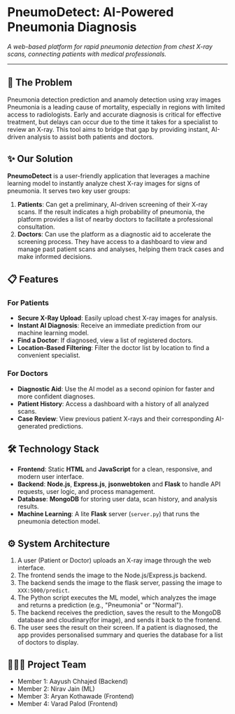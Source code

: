 # PneumoDetect: AI-Powered Pneumonia Diagnosis

*A web-based platform for rapid pneumonia detection from chest X-ray scans, connecting patients with medical professionals.*

---

## 🚀 The Problem
Pneumonia detection prediction and anamoly detection using xray images
Pneumonia is a leading cause of mortality, especially in regions with limited access to radiologists. Early and accurate diagnosis is critical for effective treatment, but delays can occur due to the time it takes for a specialist to review an X-ray. This tool aims to bridge that gap by providing instant, AI-driven analysis to assist both patients and doctors.

## ✨ Our Solution

**PneumoDetect** is a user-friendly application that leverages a machine learning model to instantly analyze chest X-ray images for signs of pneumonia. It serves two key user groups:

1.  **Patients**: Can get a preliminary, AI-driven screening of their X-ray scans. If the result indicates a high probability of pneumonia, the platform provides a list of nearby doctors to facilitate a professional consultation.
2.  **Doctors**: Can use the platform as a diagnostic aid to accelerate the screening process. They have access to a dashboard to view and manage past patient scans and analyses, helping them track cases and make informed decisions.

## 📋 Features

### For Patients
- **Secure X-Ray Upload**: Easily upload chest X-ray images for analysis.
- **Instant AI Diagnosis**: Receive an immediate prediction from our machine learning model.
- **Find a Doctor**: If diagnosed, view a list of registered doctors.
- **Location-Based Filtering**: Filter the doctor list by location to find a convenient specialist.

### For Doctors
- **Diagnostic Aid**: Use the AI model as a second opinion for faster and more confident diagnoses.
- **Patient History**: Access a dashboard with a history of all analyzed scans.
- **Case Review**: View previous patient X-rays and their corresponding AI-generated predictions.

## 🛠️ Technology Stack

- **Frontend**: Static **HTML** and **JavaScript** for a clean, responsive, and modern user interface.
- **Backend**: **Node.js**, **Express.js**, **jsonwebtoken** and **Flask** to handle API requests, user logic, and process management.
- **Database**: **MongoDB** for storing user data, scan history, and analysis results.
- **Machine Learning**: A lite **Flask** server (`server.py`) that runs the pneumonia detection model.

## ⚙️ System Architecture

1.  A user (Patient or Doctor) uploads an X-ray image through the web interface.
2.  The frontend sends the image to the Node.js/Express.js backend.
3.  The backend sends the image to the flask server, passing the image to `XXX:5000/predict`.
4.  The Python script executes the ML model, which analyzes the image and returns a prediction (e.g., "Pneumonia" or "Normal").
5.  The backend receives the prediction, saves the result to the MongoDB database and cloudinary(for image), and sends it back to the frontend.
6.  The user sees the result on their screen. If a patient is diagnosed, the app provides personalised summary and queries the database for a list of doctors to display.

## 🧑‍🤝‍🧑 Project Team

- Member 1: Aayush Chhajed (Backend)
- Member 2: Nirav Jain (ML)
- Member 3: Aryan Kothawade (Frontend)
- Member 4: Varad Palod (Frontend)
